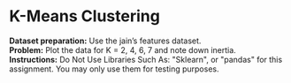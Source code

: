 # K-Means Clustering

**Dataset preparation:** Use the jain’s features dataset.  
**Problem:** Plot the data for K = 2, 4, 6, 7 and note down inertia.  
**Instructions:** Do Not Use Libraries Such As: "Sklearn", or "pandas" for this assignment. You may only use them for testing purposes.
